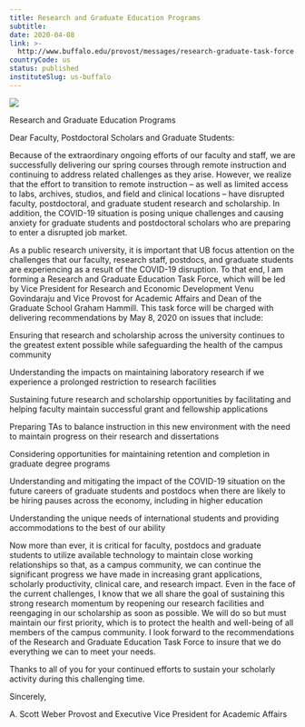 ```yaml
---
title: Research and Graduate Education Programs
subtitle: 
date: 2020-04-08
link: >-
  http://www.buffalo.edu/provost/messages/research-graduate-task-force.html
countryCode: us
status: published
instituteSlug: us-buffalo
---
```

![](http://www.buffalo.edu/content/shared/www/provost/modules/progress-report-2019/_jcr_content/par/flexmodule.img.209.131.jpg/1578065345135.jpg)

Research and Graduate Education Programs

Dear Faculty, Postdoctoral Scholars and Graduate Students:

Because of the extraordinary ongoing efforts of our faculty and staff, we are successfully delivering our spring courses through remote instruction and continuing to address related challenges as they arise. However, we realize that the effort to transition to remote instruction – as well as limited access to labs, archives, studios, and field and clinical locations – have disrupted faculty, postdoctoral, and graduate student research and scholarship. In addition, the COVID-19 situation is posing unique challenges and causing anxiety for graduate students and postdoctoral scholars who are preparing to enter a disrupted job market.

As a public research university, it is important that UB focus attention on the challenges that our faculty, research staff, postdocs, and graduate students are experiencing as a result of the COVID-19 disruption. To that end, I am forming a Research and Graduate Education Task Force, which will be led by Vice President for Research and Economic Development Venu Govindaraju and Vice Provost for Academic Affairs and Dean of the Graduate School Graham Hammill. This task force will be charged with delivering recommendations by May 8, 2020 on issues that include:

Ensuring that research and scholarship across the university continues to the greatest extent possible while safeguarding the health of the campus community

Understanding the impacts on maintaining laboratory research if we experience a prolonged restriction to research facilities

Sustaining future research and scholarship opportunities by facilitating and helping faculty maintain successful grant and fellowship applications

Preparing TAs to balance instruction in this new environment with the need to maintain progress on their research and dissertations

Considering opportunities for maintaining retention and completion in graduate degree programs

Understanding and mitigating the impact of the COVID-19 situation on the future careers of graduate students and postdocs when there are likely to be hiring pauses across the economy, including in higher education



Understanding the unique needs of international students and providing accommodations to the best of our ability

Now more than ever, it is critical for faculty, postdocs and graduate students to utilize available technology to maintain close working relationships so that, as a campus community, we can continue the significant progress we have made in increasing grant applications, scholarly productivity, clinical care, and research impact. Even in the face of the current challenges, I know that we all share the goal of sustaining this strong research momentum by reopening our research facilities and reengaging in our scholarship as soon as possible. We will do so but must maintain our first priority, which is to protect the health and well-being of all members of the campus community. I look forward to the recommendations of the Research and Graduate Education Task Force to insure that we do everything we can to meet your needs.

Thanks to all of you for your continued efforts to sustain your scholarly activity during this challenging time.

Sincerely,

A. Scott Weber Provost and Executive Vice President for Academic Affairs